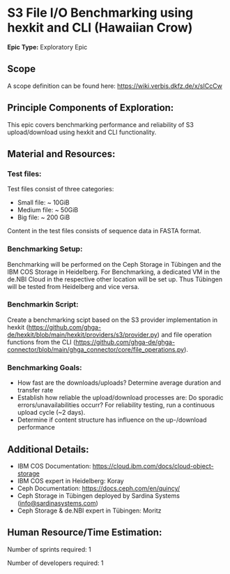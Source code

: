 # S3 File I/O Benchmarking using hexkit and CLI (Hawaiian Crow)
**Epic Type:** Exploratory Epic

## Scope
A scope definition can be found here: https://wiki.verbis.dkfz.de/x/sICcCw

## Principle Components of Exploration:
This epic covers benchmarking performance and reliability of S3 upload/download using hexkit and CLI functionality.

## Material and Resources:

### Test files:

Test files consist of three categories:

- Small file: ~ 10GiB
- Medium file: ~ 50GiB
- Big file: ~ 200 GiB

Content in the test files consists of sequence data in FASTA format.

### Benchmarking Setup:

Benchmarking will be performed on the Ceph Storage in Tübingen and the IBM COS Storage in Heidelberg.
For Benchmarking, a dedicated VM in the de.NBI Cloud in the respective other location will be set up.
Thus Tübingen will be tested from Heidelberg and vice versa.

### Benchmarkin Script:

Create a benchmarking scipt based on the S3 provider implementation in hexkit (https://github.com/ghga-de/hexkit/blob/main/hexkit/providers/s3/provider.py) and file operation functions from the CLI (https://github.com/ghga-de/ghga-connector/blob/main/ghga_connector/core/file_operations.py).

### Benchmarking Goals:

- How fast are the downloads/uploads? Determine average duration and transfer rate
- Establish how reliable the upload/download processes are: Do sporadic errors/unavailabilities occurr?
For reliability testing, run a continuous upload cycle (~2 days).
- Determine if content structure has influence on the up-/download performance

## Additional Details:
- IBM COS Documentation: https://cloud.ibm.com/docs/cloud-object-storage
- IBM COS expert in Heidelberg: Koray
- Ceph Documentation: https://docs.ceph.com/en/quincy/
- Ceph Storage in Tübingen deployed by Sardina Systems (info@sardinasystems.com)
- Ceph Storage & de.NBI expert in Tübingen: Moritz

## Human Resource/Time Estimation:

Number of sprints required: 1

Number of developers required: 1
